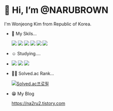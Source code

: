 # 👋 Hi, I’m @NARUBROWN
  I'm Wonjeong Kim from Republic of Korea.

- 🌱 My Skils...

  <img src="https://img.shields.io/badge/python-3776AB?style=for-the-badge&logo=python&logoColor=white"> 
  <img src="https://img.shields.io/badge/javascript-F7DF1E?style=for-the-badge&logo=javascript&logoColor=black">
  <img src="https://img.shields.io/badge/html-E34F26?style=for-the-badge&logo=html5&logoColor=white">
  <img src="https://img.shields.io/badge/css-1572B6?style=for-the-badge&logo=css3&logoColor=white">
  <img src="https://img.shields.io/badge/flask-000000?style=for-the-badge&logo=flask&logoColor=white">
  <img src="https://img.shields.io/badge/github-181717?style=for-the-badge&logo=github&logoColor=white">
  
- ☺️ Studying....
- 
  <img src="https://img.shields.io/badge/java-DA3630?style=for-the-badge&logo=java&logoColor=white">
  <img src="https://img.shields.io/badge/vue.js-4FC08D?style=for-the-badge&logo=vue.js&logoColor=white">
  <img src="https://img.shields.io/badge/express-000000?style=for-the-badge&logo=express&logoColor=white">
  

- 👌🏻 Solved.ac Rank...

  [![Solved.ac프로필](http://mazassumnida.wtf/api/generate_badge?boj=back2thecode)](https://solved.ac/back2thecode)

- 😁 My Blog

    https://na2ru2.tistory.com
   
